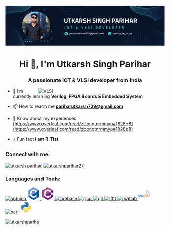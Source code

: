 ![logo](https://github.com/utkarshpariha/utkarshpariha/blob/main/GIT_cover.png)
<h1 align="center">Hi 👋, I'm Utkarsh Singh Parihar</h1>
<h3 align="center">A passionate IOT & VLSI developer from India</h3>

<img align="right" alt ="VLSI" width="400" src="https://3.bp.blogspot.com/-yu1lUH-s94o/VfEUOVPDR9I/AAAAAAAAABg/hf54sV5sHx4/s1600/vlsi.gif">

- 🌱 I’m currently learning **Verilog, FPGA Boards & Embedded System**

- 📫 How to reach me **pariharutkarsh729@gmail.com**

- 📄 Know about my experiences [https://www.overleaf.com/read/zbbnqtnrmmyp#1828e8](https://www.overleaf.com/read/zbbnqtnrmmyp#1828e8)

- ⚡ Fun fact **I am R_Tist**

<h3 align="left">Connect with me:</h3>
<p align="left">
<a href="https://linkedin.com/in/utkarsh parihar" target="blank"><img align="center" src="https://raw.githubusercontent.com/rahuldkjain/github-profile-readme-generator/master/src/images/icons/Social/linked-in-alt.svg" alt="utkarsh parihar" height="30" width="40" /></a>
<a href="https://instagram.com/utkarshparihar27" target="blank"><img align="center" src="https://raw.githubusercontent.com/rahuldkjain/github-profile-readme-generator/master/src/images/icons/Social/instagram.svg" alt="utkarshparihar27" height="30" width="40" /></a>
</p>

<h3 align="left">Languages and Tools:</h3>
<p align="left"> <a href="https://www.arduino.cc/" target="_blank" rel="noreferrer"> <img src="https://cdn.worldvectorlogo.com/logos/arduino-1.svg" alt="arduino" width="40" height="40"/> </a> <a href="https://www.cprogramming.com/" target="_blank" rel="noreferrer"> <img src="https://raw.githubusercontent.com/devicons/devicon/master/icons/c/c-original.svg" alt="c" width="40" height="40"/> </a> <a href="https://www.w3schools.com/cs/" target="_blank" rel="noreferrer"> <img src="https://raw.githubusercontent.com/devicons/devicon/master/icons/csharp/csharp-original.svg" alt="csharp" width="40" height="40"/> </a> <a href="https://firebase.google.com/" target="_blank" rel="noreferrer"> <img src="https://www.vectorlogo.zone/logos/firebase/firebase-icon.svg" alt="firebase" width="40" height="40"/> </a> <a href="https://cloud.google.com" target="_blank" rel="noreferrer"> <img src="https://www.vectorlogo.zone/logos/google_cloud/google_cloud-icon.svg" alt="gcp" width="40" height="40"/> </a> <a href="https://git-scm.com/" target="_blank" rel="noreferrer"> <img src="https://www.vectorlogo.zone/logos/git-scm/git-scm-icon.svg" alt="git" width="40" height="40"/> </a> <a href="https://ifttt.com/" target="_blank" rel="noreferrer"> <img src="https://www.vectorlogo.zone/logos/ifttt/ifttt-ar21.svg" alt="ifttt" width="40" height="40"/> </a> <a href="https://www.mathworks.com/" target="_blank" rel="noreferrer"> <img src="https://upload.wikimedia.org/wikipedia/commons/2/21/Matlab_Logo.png" alt="matlab" width="40" height="40"/> </a> <a href="https://www.mysql.com/" target="_blank" rel="noreferrer"> <img src="https://raw.githubusercontent.com/devicons/devicon/master/icons/mysql/mysql-original-wordmark.svg" alt="mysql" width="40" height="40"/> </a> <a href="https://www.perl.org/" target="_blank" rel="noreferrer"> <img src="https://api.iconify.design/logos-perl.svg" alt="perl" width="40" height="40"/> </a> <a href="https://www.python.org" target="_blank" rel="noreferrer"> <img src="https://raw.githubusercontent.com/devicons/devicon/master/icons/python/python-original.svg" alt="python" width="40" height="40"/> </a> </p>

<p><img align="center" src="https://github-readme-stats.vercel.app/api/top-langs?username=utkarshpariha&show_icons=true&locale=en&layout=compact" alt="utkarshpariha" /></p>
